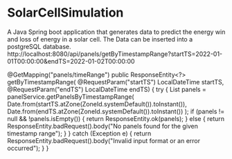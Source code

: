 # SolarCellSimulation
A Java Spring boot application that generates data to predict the energy win and loss of energy in a solar cell. The Data can be inserted into a postgreSQL database.
http://localhost:8080/api/panels/getByTimestampRange?startTS=2022-01-01T00:00:00&endTS=2022-01-02T00:00:00

@GetMapping("panels/timeRange")
public ResponseEntity<?> getByTimestampRange(
        @RequestParam("startTS") LocalDateTime startTS,
        @RequestParam("endTS") LocalDateTime endTS) {
    try {
        List<SolarEnergyEntity> panels = panelService.getPanelsByTimestampRange(
                Date.from(startTS.atZone(ZoneId.systemDefault()).toInstant()),
                Date.from(endTS.atZone(ZoneId.systemDefault()).toInstant())
        );
        if (panels != null && !panels.isEmpty()) {
            return ResponseEntity.ok(panels);
        } else {
            return ResponseEntity.badRequest().body("No panels found for the given timestamp range");
        }
    } catch (Exception e) {
        return ResponseEntity.badRequest().body("Invalid input format or an error occurred");
    }
}
